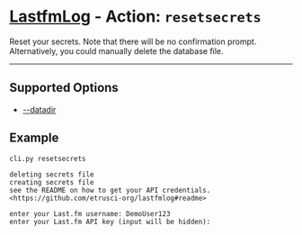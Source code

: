 # [LastfmLog](../README.md) - Action: `resetsecrets`

Reset your secrets. Note that there will be no confirmation prompt. Alternatively, you could manually delete the database file.


---


## Supported Options

- [--datadir](./Option-datadir.md)




## Example

```text
cli.py resetsecrets
```

```text
deleting secrets file
creating secrets file
see the README on how to get your API credentials. <https://github.com/etrusci-org/lastfmlog#readme>

enter your Last.fm username: DemoUser123
enter your Last.fm API key (input will be hidden):
```
